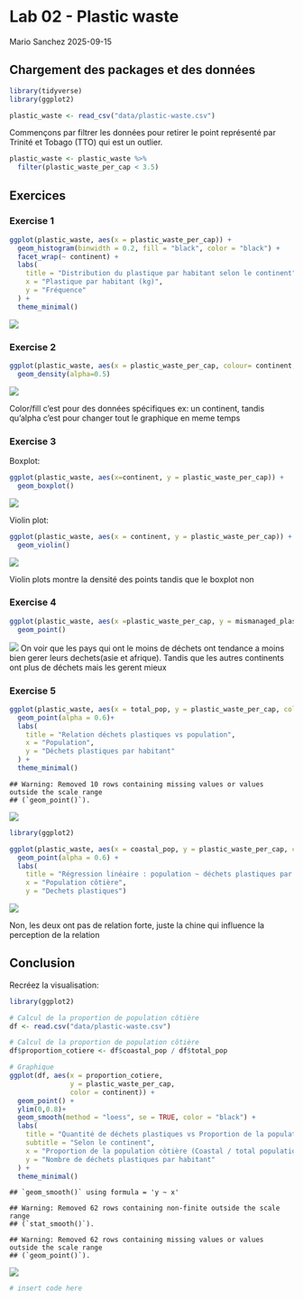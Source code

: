 Lab 02 - Plastic waste
================
Mario Sanchez
2025-09-15

## Chargement des packages et des données

``` r
library(tidyverse)
library(ggplot2)
```

``` r
plastic_waste <- read_csv("data/plastic-waste.csv")
```

Commençons par filtrer les données pour retirer le point représenté par
Trinité et Tobago (TTO) qui est un outlier.

``` r
plastic_waste <- plastic_waste %>%
  filter(plastic_waste_per_cap < 3.5)
```

## Exercices

### Exercise 1

``` r
ggplot(plastic_waste, aes(x = plastic_waste_per_cap)) +
  geom_histogram(binwidth = 0.2, fill = "black", color = "black") +
  facet_wrap(~ continent) +
  labs(
    title = "Distribution du plastique par habitant selon le continent",
    x = "Plastique par habitant (kg)",
    y = "Fréquence"
  ) +
  theme_minimal()
```

![](lab-02_files/figure-gfm/plastic-waste-continent-1.png)<!-- -->

### Exercise 2

``` r
ggplot(plastic_waste, aes(x = plastic_waste_per_cap, colour= continent, fill=continent)) +
  geom_density(alpha=0.5)
```

![](lab-02_files/figure-gfm/plastic-waste-density-1.png)<!-- -->

Color/fill c’est pour des données spécifiques ex: un continent, tandis
qu’alpha c’est pour changer tout le graphique en meme temps

### Exercise 3

Boxplot:

``` r
ggplot(plastic_waste, aes(x=continent, y = plastic_waste_per_cap)) +
  geom_boxplot()
```

![](lab-02_files/figure-gfm/plastic-waste-boxplot-1.png)<!-- -->

Violin plot:

``` r
ggplot(plastic_waste, aes(x = continent, y = plastic_waste_per_cap)) +
  geom_violin()
```

![](lab-02_files/figure-gfm/plastic-waste-violin-1.png)<!-- -->

Violin plots montre la densité des points tandis que le boxplot non

### Exercise 4

``` r
ggplot(plastic_waste, aes(x =plastic_waste_per_cap, y = mismanaged_plastic_waste_per_cap, colour=continent)) + 
  geom_point() 
```

![](lab-02_files/figure-gfm/plastic-waste-mismanaged-1.png)<!-- --> On
voir que les pays qui ont le moins de déchets ont tendance a moins bien
gerer leurs dechets(asie et afrique). Tandis que les autres continents
ont plus de déchets mais les gerent mieux

### Exercise 5

``` r
ggplot(plastic_waste, aes(x = total_pop, y = plastic_waste_per_cap, colour=continent)) +
  geom_point(alpha = 0.6)+
  labs(
    title = "Relation déchets plastiques vs population",
    x = "Population",
    y = "Déchets plastiques par habitant"
  ) +
  theme_minimal()
```

    ## Warning: Removed 10 rows containing missing values or values outside the scale range
    ## (`geom_point()`).

![](lab-02_files/figure-gfm/plastic-waste-population-total-1.png)<!-- -->

``` r
library(ggplot2)

ggplot(plastic_waste, aes(x = coastal_pop, y = plastic_waste_per_cap, colour=continent)) +
  geom_point(alpha = 0.6) +
  labs(
    title = "Régression linéaire : population ~ déchets plastiques par habitant",
    x = "Population côtière",
    y = "Dechets plastiques")
```

![](lab-02_files/figure-gfm/plastic-waste-population-coastal-1.png)<!-- -->

Non, les deux ont pas de relation forte, juste la chine qui influence la
perception de la relation

## Conclusion

Recréez la visualisation:

``` r
library(ggplot2)

# Calcul de la proportion de population côtière
df <- read.csv("data/plastic-waste.csv")

# Calcul de la proportion de population côtière
df$proportion_cotiere <- df$coastal_pop / df$total_pop

# Graphique
ggplot(df, aes(x = proportion_cotiere,
               y = plastic_waste_per_cap,
               color = continent)) +
  geom_point() +
  ylim(0,0.8)+
  geom_smooth(method = "loess", se = TRUE, color = "black") +
  labs(
    title = "Quantité de déchets plastiques vs Proportion de la population côtière",
    subtitle = "Selon le continent",
    x = "Proportion de la population côtière (Coastal / total population)",
    y = "Nombre de déchets plastiques par habitant"
  ) +
  theme_minimal()
```

    ## `geom_smooth()` using formula = 'y ~ x'

    ## Warning: Removed 62 rows containing non-finite outside the scale range
    ## (`stat_smooth()`).

    ## Warning: Removed 62 rows containing missing values or values outside the scale range
    ## (`geom_point()`).

![](lab-02_files/figure-gfm/recreate-viz-1.png)<!-- -->

``` r
# insert code here
```
